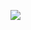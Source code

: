 ![](https://64.media.tumblr.com/8ef2c240b0431737b74e43b1c042ec1c/a7e5a02e2f73a10e-7e/s1280x1920/50b329e1da1b7c46790c30ff9033c53679af29a8.gifv)
